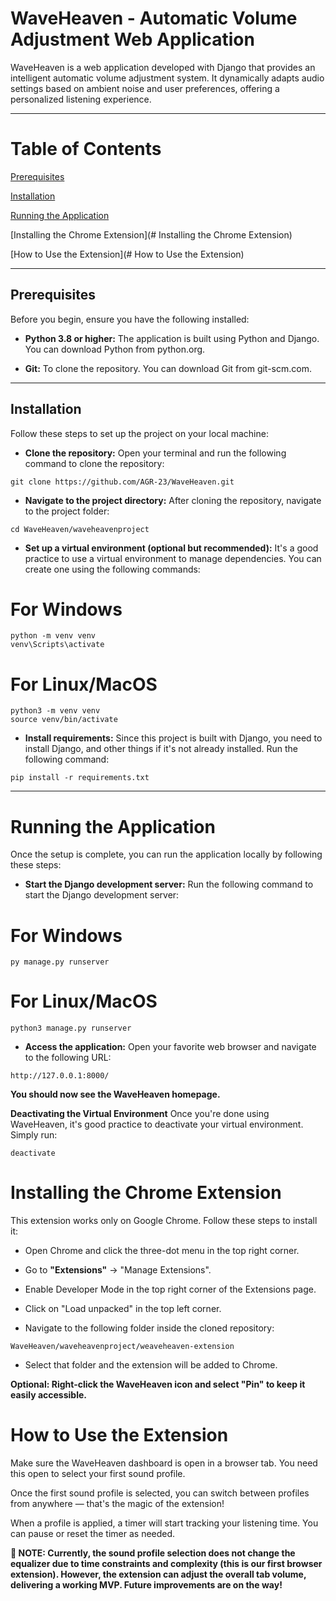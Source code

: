 # WaveHeaven - Automatic Volume Adjustment Web Application
WaveHeaven is a web application developed with Django that provides an intelligent automatic volume adjustment system. It dynamically adapts audio settings based on ambient noise and user preferences, offering a personalized listening experience.
****

# Table of Contents

[Prerequisites](https://github.com/AGR-23/WaveHeaven?tab=readme-ov-file#prerequisites)

[Installation](https://github.com/AGR-23/WaveHeaven?tab=readme-ov-file#installation)

[Running the Application](https://github.com/AGR-23/WaveHeaven?tab=readme-ov-file#running-the-application)

[Installing the Chrome Extension](# Installing the Chrome Extension)

[How to Use the Extension](# How to Use the Extension)
****

## Prerequisites
Before you begin, ensure you have the following installed:

- **Python 3.8 or higher:** The application is built using Python and Django. You can download Python from python.org.

- **Git:** To clone the repository. You can download Git from git-scm.com.
****

## Installation
Follow these steps to set up the project on your local machine:

- **Clone the repository:**
Open your terminal and run the following command to clone the repository:
```
git clone https://github.com/AGR-23/WaveHeaven.git
```

- **Navigate to the project directory:**
After cloning the repository, navigate to the project folder:

```
cd WaveHeaven/waveheavenproject
```

- **Set up a virtual environment (optional but recommended):**
It's a good practice to use a virtual environment to manage dependencies. You can create one using the following commands:

# For Windows
```
python -m venv venv
venv\Scripts\activate
```

# For Linux/MacOS
```
python3 -m venv venv
source venv/bin/activate
```
- **Install requirements:**
Since this project is built with Django, you need to install Django, and other things if it's not already installed. Run the following command:

```
pip install -r requirements.txt
```
****

# Running the Application
Once the setup is complete, you can run the application locally by following these steps:

- **Start the Django development server:**
Run the following command to start the Django development server:

# For Windows
```
py manage.py runserver
```

# For Linux/MacOS
```
python3 manage.py runserver
```

- **Access the application:**
Open your favorite web browser and navigate to the following URL:

```
http://127.0.0.1:8000/
```
**You should now see the WaveHeaven homepage.**

**Deactivating the Virtual Environment**
Once you're done using WaveHeaven, it's good practice to deactivate your virtual environment. Simply run:
```
deactivate
```

# Installing the Chrome Extension
This extension works only on Google Chrome. Follow these steps to install it:

- Open Chrome and click the three-dot menu in the top right corner.

- Go to **"Extensions"** → "Manage Extensions".

- Enable Developer Mode in the top right corner of the Extensions page.

- Click on "Load unpacked" in the top left corner.

- Navigate to the following folder inside the cloned repository:
  
```
WaveHeaven/waveheavenproject/weaveheaven-extension
```

- Select that folder and the extension will be added to Chrome.

**Optional: Right-click the WaveHeaven icon and select "Pin" to keep it easily accessible.**

# How to Use the Extension

Make sure the WaveHeaven dashboard is open in a browser tab. You need this open to select your first sound profile.

Once the first sound profile is selected, you can switch between profiles from anywhere — that's the magic of the extension!

When a profile is applied, a timer will start tracking your listening time. You can pause or reset the timer as needed.

**🔔 NOTE: Currently, the sound profile selection does not change the equalizer due to time constraints and complexity (this is our first browser extension). However, the extension can adjust the overall tab volume, delivering a working MVP. Future improvements are on the way!**

